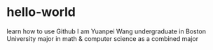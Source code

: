# hello-world
learn how to use Github
I am Yuanpei Wang
undergraduate in Boston University
major in math & computer science as a combined major
